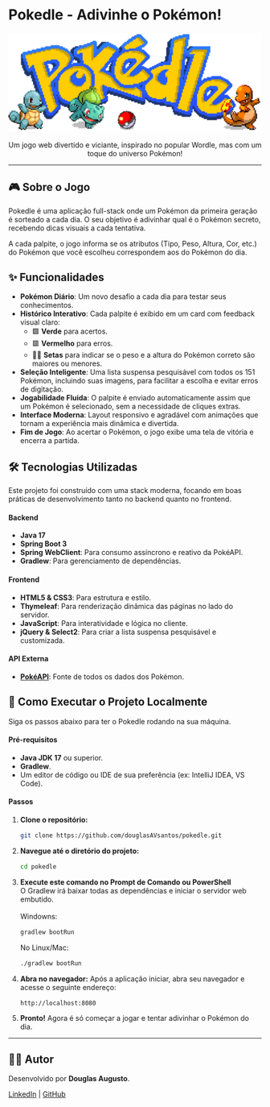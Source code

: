 # Pokedle - Adivinhe o Pokémon!

<p align="center">
  <img src="https://raw.githubusercontent.com/douglasAVsantos/pokedle/main/src/main/resources/static/pokedle-logo-pokemons.webp" alt="Pokedle Logo" width="600"/>
</p>

<p align="center">
  Um jogo web divertido e viciante, inspirado no popular Wordle, mas com um toque do universo Pokémon!
</p>

---

## 🎮 Sobre o Jogo

Pokedle é uma aplicação full-stack onde um Pokémon da primeira geração é sorteado a cada dia. O seu objetivo é adivinhar qual é o Pokémon secreto, recebendo dicas visuais a cada tentativa.

A cada palpite, o jogo informa se os atributos (Tipo, Peso, Altura, Cor, etc.) do Pokémon que você escolheu correspondem aos do Pokémon do dia.

## ✨ Funcionalidades

- **Pokémon Diário**: Um novo desafio a cada dia para testar seus conhecimentos.
- **Histórico Interativo**: Cada palpite é exibido em um card com feedback visual claro:
  - 🟩 **Verde** para acertos.
  - 🟥 **Vermelho** para erros.
  - 🔼🔽 **Setas** para indicar se o peso e a altura do Pokémon correto são maiores ou menores.
- **Seleção Inteligente**: Uma lista suspensa pesquisável com todos os 151 Pokémon, incluindo suas imagens, para facilitar a escolha e evitar erros de digitação.
- **Jogabilidade Fluida**: O palpite é enviado automaticamente assim que um Pokémon é selecionado, sem a necessidade de cliques extras.
- **Interface Moderna**: Layout responsivo e agradável com animações que tornam a experiência mais dinâmica e divertida.
- **Fim de Jogo**: Ao acertar o Pokémon, o jogo exibe uma tela de vitória e encerra a partida.

## 🛠️ Tecnologias Utilizadas

Este projeto foi construído com uma stack moderna, focando em boas práticas de desenvolvimento tanto no backend quanto no frontend.

#### **Backend**
- **Java 17**
- **Spring Boot 3**
- **Spring WebClient**: Para consumo assíncrono e reativo da PokéAPI.
- **Gradlew**: Para gerenciamento de dependências.

#### **Frontend**
- **HTML5 & CSS3**: Para estrutura e estilo.
- **Thymeleaf**: Para renderização dinâmica das páginas no lado do servidor.
- **JavaScript**: Para interatividade e lógica no cliente.
- **jQuery & Select2**: Para criar a lista suspensa pesquisável e customizada.

#### **API Externa**
- **[PokéAPI](https://pokeapi.co/)**: Fonte de todos os dados dos Pokémon.

## 🚀 Como Executar o Projeto Localmente

Siga os passos abaixo para ter o Pokedle rodando na sua máquina.

#### **Pré-requisitos**
- **Java JDK 17** ou superior.
- **Gradlew**.
- Um editor de código ou IDE de sua preferência (ex: IntelliJ IDEA, VS Code).

#### **Passos**

1. **Clone o repositório:**
   ```bash
   git clone https://github.com/douglasAVsantos/pokedle.git
   ```

2. **Navegue até o diretório do projeto:**
   ```bash
   cd pokedle
   ```

3. **Execute este comando no Prompt de Comando ou PowerShell**\
   O Gradlew irá baixar todas as dependências e iniciar o servidor web embutido.\
\
Windowns:
   ```bash
   gradlew bootRun
   ```
   No Linux/Mac:
      ```bash
   ./gradlew bootRun
   ```

4. **Abra no navegador:**
   Após a aplicação iniciar, abra seu navegador e acesse o seguinte endereço:
   ```
   http://localhost:8080
   ```

5. **Pronto!** Agora é só começar a jogar e tentar adivinhar o Pokémon do dia.

---

## 👨‍💻 Autor

Desenvolvido por **Douglas Augusto**.

[LinkedIn](https://www.linkedin.com/in/douglas-avs) | [GitHub](https://github.com/douglasAVsantos)